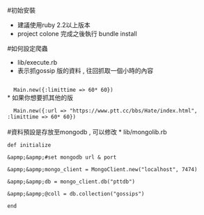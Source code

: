 #初始安裝
* 建議使用ruby 2.2以上版本
* project colone 完成之後執行
bundle install


#如何設定爬蟲

* lib/execute.rb
* 表示抓gossip 版的資料 , 往回抓取一個小時的內容<br>
<code>
  Main.new({:limittime => 60* 60}) 
</code>
* 如果你想要抓其他的版<br>
<code>
  Main.new({:url => "https://www.ptt.cc/bbs/Hate/index.html", :limittime => 60* 60})
</code>
<br>
#資料預設是存放至mongodb , 可以修改
* lib/mongolib.rb<br>
<code>
def initialize <br>                                                                                                       
&apmp;&apmp;#set mongodb url & port<br>
&apmp;&apmp;mongo_client = MongoClient.new("localhost", 7474)<br>                                                                
&apmp;&apmp;db = mongo_client.db("pttdb")<br>                                                                                       
&apmp;&apmp;@coll = db.collection("gossips")<br>                                                                                   
end<br>
</code>
